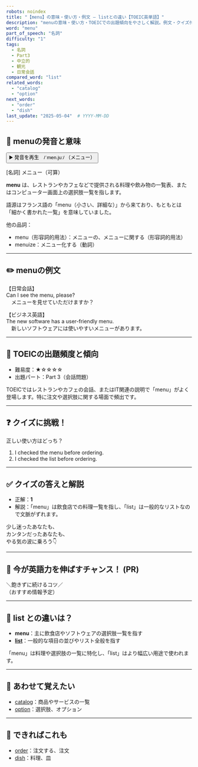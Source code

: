 ```yaml
---
robots: noindex
title: "【menu】の意味・使い方・例文 ― listとの違い【TOEIC英単語】"
description: "menuの意味・使い方・TOEICでの出題傾向をやさしく解説。例文・クイズ付きでlistとの違いもわかりやすく学べます。"
word: "menu"
part_of_speech: "名詞"
difficulty: "1"
tags:
  - 名詞
  - Part3
  - 中立的
  - 観光
  - 日常会話
compared_word: "list"
related_words:
  - "catalog"
  - "option"
next_words:
  - "order"
  - "dish"
last_update: "2025-05-04"  # YYYY-MM-DD
---
```


## 🔰 menuの発音と意味

<button class="play-audio" onclick="playTTS('menu')">
  <span class="play-audio-main">
    ▶️ 発音を再生　/ˈmen.juː/
  </span>
  <span class="play-audio-sub">
    （メニュー）
  </span>
</button>

[名詞] メニュー（可算）

**menu** は、レストランやカフェなどで提供される料理や飲み物の一覧表、またはコンピューター画面上の選択肢一覧を指します。

語源はフランス語の「menu（小さい、詳細な）」から来ており、もともとは「細かく書かれた一覧」を意味していました。

他の品詞：  
- menu（形容詞的用法）：メニューの、メニューに関する（形容詞的用法）
- menuize：メニュー化する（動詞）

---

## ✏️ menuの例文

【日常会話】  
Can I see the menu, please?  
　メニューを見せていただけますか？

【ビジネス英語】  
The new software has a user-friendly menu.  
　新しいソフトウェアには使いやすいメニューがあります。

---

## 🎯 TOEICの出題頻度と傾向

- 難易度：★☆☆☆☆
- 出題パート：Part 3（会話問題）

TOEICではレストランやカフェの会話、またはIT関連の説明で「menu」がよく登場します。特に注文や選択肢に関する場面で頻出です。

---

## ❓ クイズに挑戦！

正しい使い方はどっち？

1. I checked the menu before ordering.  
2. I checked the list before ordering.

---

## ✅ クイズの答えと解説

- 正解：**1**
- 解説：「menu」は飲食店での料理一覧を指し、「list」は一般的なリストなので文脈がずれます。

少し迷ったあなたも、  
カンタンだったあなたも、  
やる気の波に乗ろう👇️

---

## 🚀 今が英語力を伸ばすチャンス！ (PR)

<div class="info-center">
＼飽きずに続けるコツ／<br>  
（おすすめ情報予定）
</div>

---

## 🤔  list との違いは？

- **menu**：主に飲食店やソフトウェアの選択肢一覧を指す
- **[list](/word/list)**：一般的な項目の並びやリスト全般を指す

「menu」は料理や選択肢の一覧に特化し、「list」はより幅広い用途で使われます。

---

## 🧩 あわせて覚えたい

- [catalog](/word/catalog)：商品やサービスの一覧
- [option](/word/option)：選択肢、オプション

---

## 📖 できればこれも

- [order](/word/order)：注文する、注文
- [dish](/word/dish)：料理、皿

<!-- cvid: aid37_bid27 -->
